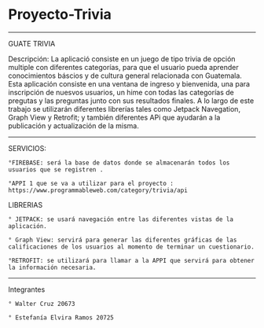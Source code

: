 # Proyecto-Trivia

------------------------------------------------------------------------------------------------------------------------------------------------------------------------
GUATE TRIVIA 

Descripción:
La aplicació consiste en un juego de tipo trivia de opción multiple con diferentes categorías, para que el usuario pueda aprender conocimientos báscios y de cultura general relacionada con Guatemala. Esta aplicación consiste en una ventana de ingreso y bienvenida, una para inscripción de nuesvos usuarios, un hime con todas las categorías de pregutas y las preguntas junto con sus resultados finales. A lo largo de este trabajo se utilizarán diferentes librerías tales como Jetpack Navegation, Graph View y Retrofit; y también diferentes APi que ayudarán a la publicación y actualización de la misma.


-------------------------------------------------------------------------------------------------------------------------------------------------------------------------
SERVICIOS:

    °FIREBASE: será la base de datos donde se almacenarán todos los usuarios que se registren .
    
    °APPI 1 que se va a utilizar para el proyecto : https://www.programmableweb.com/category/trivia/api 
    

LIBRERIAS 

    ° JETPACK: se usará navegación entre las diferentes vistas de la aplicación.
    
    ° Graph View: servirá para generar las diferentes gráficas de las calificaciones de los usuarios al momento de terminar un cuestionario.
    
    °RETROFIT: se utilizará para llamar a la APPI que servirá para obtener la información necesaria.
-------------------------------------------------------------------------------------------------------------------------------------------------------------------------
Integrantes

    ° Walter Cruz 20673
    
    ° Estefanía Elvira Ramos 20725

